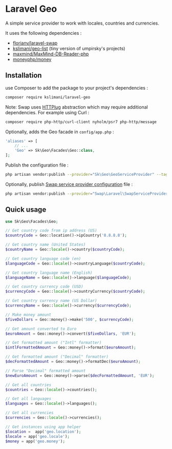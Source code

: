 # Laravel Geo

A simple service provider to work with locales, countries and currencies.

It uses the following dependencies :

* [florianv/laravel-swap](https://github.com/florianv/laravel-swap)
* [kslimani/geo-list](https://github.com/kslimani/geo-list) (tiny version of umpirsky's projects)
* [maxmind/MaxMind-DB-Reader-php](https://github.com/maxmind/MaxMind-DB-Reader-php)
* [moneyphp/money](https://github.com/moneyphp/money)

## Installation

use Composer to add the package to your project's dependencies :

```bash
composer require kslimani/laravel-geo
```

Note: Swap uses [HTTPlug](http://httplug.io/) abstraction which may require additional dependencies. For example using Curl :

```bash
composer require php-http/curl-client nyholm/psr7 php-http/message
```

Optionally, adds the Geo facade in `config/app.php` :

```php
'aliases' => [
    // ...
    'Geo' => Sk\Geo\Facades\Geo::class,
];
```

Publish the configuration file :

```bash
php artisan vendor:publish --provider="Sk\Geo\GeoServiceProvider" --tag="config"
```

Optionally, publish [Swap service provider configuration](https://github.com/florianv/laravel-swap/blob/master/doc/readme.md#configuration) file :

```bash
php artisan vendor:publish --provider="Swap\Laravel\SwapServiceProvider"
```

## Quick usage

```php
use Sk\Geo\Facades\Geo;

// Get country code from ip address (US)
$countryCode = Geo::location()->ipCountry('8.8.8.8');

// Get country name (United States)
$countryName = Geo::locale()->country($countryCode);

// Get country language code (en)
$languageCode = Geo::locale()->countryLanguage($countryCode);

// Get country language name (English)
$languageName = Geo::locale()->language($languageCode);

// Get country currency code (USD)
$currencyCode = Geo::locale()->countryCurrency($countryCode);

// Get country currency name (US Dollar)
$currencyName = Geo::locale()->currency($currencyCode);

// Make money amount
$fiveDollars = Geo::money()->make('500', $currencyCode);

// Get amount converted to Euro
$euroAmount = Geo::money()->convert($fiveDollars, 'EUR');

// Get formatted amount ("Intl" formatter)
$intlFormattedAmount = Geo::money()->format($euroAmount);

// Get formatted amount ("Decimal" formatter)
$decFormattedAmount = Geo::money()->formatDec($euroAmount);

// Parse "Decimal" formatted amount
$newEuroAmount = Geo::money()->parse($decFormattedAmount, 'EUR');

// Get all countries
$countries = Geo::locale()->countries();

// Get all languages
$languages = Geo::locale()->languages();

// Get all currencies
$currencies = Geo::locale()->currencies();

// Get instances using app helper
$location =  app('geo.location');
$locale = app('geo.locale');
$money = app('geo.money');
```
